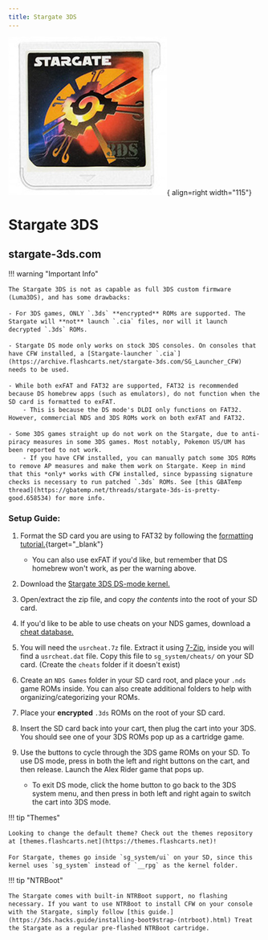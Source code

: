 ```yaml
---
title: Stargate 3DS
---
```


![Stargate 3DS](../images/stargate.jpg){ align=right width="115"}
# Stargate 3DS
## stargate-3ds.com

!!! warning "Important Info"

    The Stargate 3DS is not as capable as full 3DS custom firmware (Luma3DS), and has some drawbacks:

    - For 3DS games, ONLY `.3ds` **encrypted** ROMs are supported. The Stargate will **not** launch `.cia` files, nor will it launch decrypted `.3ds` ROMs.

    - Stargate DS mode only works on stock 3DS consoles. On consoles that have CFW installed, a [Stargate-launcher `.cia`](https://archive.flashcarts.net/stargate-3ds.com/SG_Launcher_CFW) needs to be used.

    - While both exFAT and FAT32 are supported, FAT32 is recommended because DS homebrew apps (such as emulators), do not function when the SD card is formatted to exFAT.
        - This is because the DS mode's DLDI only functions on FAT32. However, commercial NDS and 3DS ROMs work on both exFAT and FAT32.

    - Some 3DS games straight up do not work on the Stargate, due to anti-piracy measures in some 3DS games. Most notably, Pokemon US/UM has been reported to not work.
        - If you have CFW installed, you can manually patch some 3DS ROMs to remove AP measures and make them work on Stargate. Keep in mind that this *only* works with CFW installed, since bypassing signature checks is necessary to run patched `.3ds` ROMs. See [this GBATemp thread](https://gbatemp.net/threads/stargate-3ds-is-pretty-good.658534) for more info.

### Setup Guide:

1. Format the SD card you are using to FAT32 by following the [formatting tutorial.](../tutorials/formatting.md){target="_blank"}
    - You can also use exFAT if you'd like, but remember that DS homebrew won't work, as per the warning above.

1. Download the [Stargate 3DS DS-mode kernel.](https://archive.flashcarts.net/stargate-3ds.com/stargate-3ds.com_Kernel_1.0.zip)

1. Open/extract the zip file, and copy *the contents* into the root of your SD card.

1. If you'd like to be able to use cheats on your NDS games, download a [cheat database.](https://github.com/DeadSkullzJr/NDS-i-Cheat-Databases/releases/latest)

1. You will need the `usrcheat.7z` file. Extract it using [7-Zip](https://www.7-zip.org/), inside you will find a `usrcheat.dat` file. Copy this file to `sg_system/cheats/` on your SD card. (Create the `cheats` folder if it doesn't exist)

1. Create an `NDS Games` folder in your SD card root, and place your `.nds` game ROMs inside. You can also create additional folders to help with organizing/categorizing your ROMs.

1. Place your **encrypted** `.3ds` ROMs on the root of your SD card.

1. Insert the SD card back into your cart, then plug the cart into your 3DS. You should see one of your 3DS ROMs pop up as a cartridge game.

1. Use the buttons to cycle through the 3DS game ROMs on your SD. To use DS mode, press in both the left and right buttons on the cart, and then release. Launch the Alex Rider game that pops up.
    - To exit DS mode, click the home button to go back to the 3DS system menu, and then press in both left and right again to switch the cart into 3DS mode.

!!! tip "Themes"

    Looking to change the default theme? Check out the themes repository at [themes.flashcarts.net](https://themes.flashcarts.net)!

    For Stargate, themes go inside `sg_system/ui` on your SD, since this kernel uses `sg_system` instead of `__rpg` as the kernel folder.

!!! tip "NTRBoot"

    The Stargate comes with built-in NTRBoot support, no flashing necessary. If you want to use NTRBoot to install CFW on your console with the Stargate, simply follow [this guide.](https://3ds.hacks.guide/installing-boot9strap-(ntrboot).html) Treat the Stargate as a regular pre-flashed NTRBoot cartridge.